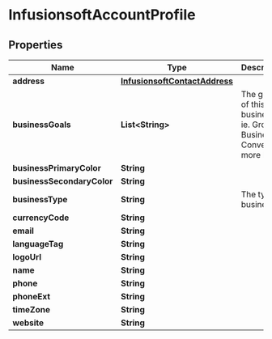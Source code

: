 
# InfusionsoftAccountProfile

## Properties
Name | Type | Description | Notes
------------ | ------------- | ------------- | -------------
**address** | [**InfusionsoftContactAddress**](InfusionsoftContactAddress.md) |  |  [optional]
**businessGoals** | **List&lt;String&gt;** | The goals of this business, ie. Grow Business, Convert more leads |  [optional]
**businessPrimaryColor** | **String** |  |  [optional]
**businessSecondaryColor** | **String** |  |  [optional]
**businessType** | **String** | The type of business |  [optional]
**currencyCode** | **String** |  |  [optional]
**email** | **String** |  |  [optional]
**languageTag** | **String** |  |  [optional]
**logoUrl** | **String** |  |  [optional]
**name** | **String** |  |  [optional]
**phone** | **String** |  |  [optional]
**phoneExt** | **String** |  |  [optional]
**timeZone** | **String** |  |  [optional]
**website** | **String** |  |  [optional]



